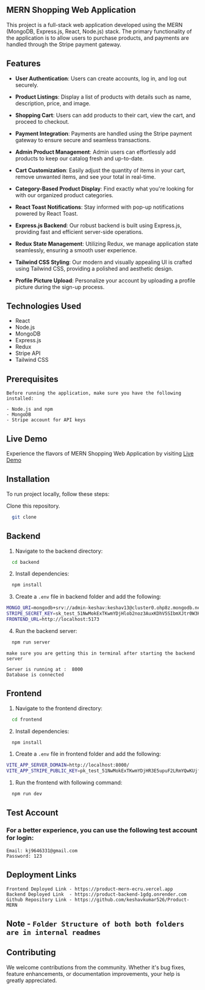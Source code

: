 ## MERN Shopping Web Application

This project is a full-stack web application developed using the MERN (MongoDB, Express.js, React, Node.js) stack. The primary functionality of the application is to allow users to purchase products, and payments are handled through the Stripe payment gateway.

## Features

- **User Authentication**: Users can create accounts, log in, and log out securely.

- **Product Listings**: Display a list of products with details such as name, description, price, and image.

- **Shopping Cart**: Users can add products to their cart, view the cart, and proceed to checkout.

- **Payment Integration**: Payments are handled using the Stripe payment gateway to ensure secure and seamless transactions.

- **Admin Product Management**: Admin users can effortlessly add products to keep our catalog fresh and up-to-date.

- **Cart Customization**: Easily adjust the quantity of items in your cart, remove unwanted items, and see your total in real-time.

- **Category-Based Product Display**: Find exactly what you're looking for with our organized product categories.

- **React Toast Notifications**: Stay informed with pop-up notifications powered by React Toast.

- **Express.js Backend**: Our robust backend is built using Express.js, providing fast and efficient server-side operations.

- **Redux State Management**: Utilizing Redux, we manage application state seamlessly, ensuring a smooth user experience.

- **Tailwind CSS Styling**: Our modern and visually appealing UI is crafted using Tailwind CSS, providing a polished and aesthetic design.

- **Profile Picture Upload**: Personalize your account by uploading a profile picture during the sign-up process.

## Technologies Used

- React
- Node.js
- MongoDB
- Express.js
- Redux
- Stripe API
- Tailwind CSS

## Prerequisites

```
Before running the application, make sure you have the following installed:

- Node.js and npm
- MongoDB
- Stripe account for API keys

```

## Live Demo

Experience the flavors of MERN Shopping Web Application by visiting [Live Demo](https://product-mern-ecru.vercel.app)

## Installation

To run project locally, follow these steps:

Clone this repository.

```bash
  git clone
```
## Backend

1. Navigate to the backend directory:

```bash
  cd backend

```

2. Install dependencies:

```bash
  npm install

```

3. Create a `.env` file in backend folder and add the following:

```bash
MONGO_URI=mongodb+srv://admin-keshav:keshav13@cluster0.ohp8z.mongodb.net/hlo
STRIPE_SECRET_KEY=sk_test_51NwMokExTKwmYDjHlob2noz3AuxKDhV5SIbmXJtr0W3Krnr1FBOaLjqdnO2nzyYvp99CO3GWOZN7n59Q7GwdkfF3000vrSTKVe
FRONTEND_URL=http://localhost:5173

```

4. Run the backend server:

```bash
  npm run server

```
`make sure you are getting this in terminal after starting the backend server`
```
Server is running at :  8000
Database is connected

```

## Frontend

1. Navigate to the frontend directory:

```bash
  cd frontend

```

2. Install dependencies:

```bash
  npm install

```

1. Create a `.env` file in frontend folder and add the following:

```bash
VITE_APP_SERVER_DOMAIN=http://localhost:8000/
VITE_APP_STRIPE_PUBLIC_KEY=pk_test_51NwMokExTKwmYDjHR3E5upuF2LRmYQwKUjf4RwDvyh31pmwEkc40KaT0D4J0EDQigjN2NYwzoBXfNZbEGNCBSM200020myYDeF

```

1. Run the frontend with following command:

```bash
  npm run dev

```
## Test Account

### For a better experience, you can use the following test account for login:

```
Email: kj9646331@gmail.com
Password: 123

```

## Deployment Links

```
Frontend Deployed Link - https://product-mern-ecru.vercel.app
Backend Deployed Link  - https://product-backend-1gdg.onrender.com
Github Repository Link - https://github.com/keshavkumar526/Product-MERN

```

## Note - `Folder Structure of both both folders are in internal readmes`

## Contributing

We welcome contributions from the community. Whether it's bug fixes, feature enhancements, or documentation improvements, your help is greatly appreciated.
